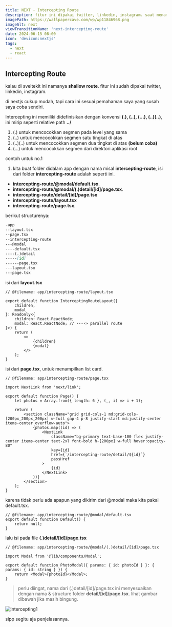 ```yaml
---
title: NEXT - Intercepting Route
description: fitur ini dipakai twitter, linkedin, instagram. saat menampilkan detail data pada dialog.
imagePath: https://wallpapercave.com/wp/wp11846968.png
imageAlt: next
viewTransitionName: 'next-intercepting-route'
date: 2024-06-15 08:00
icon: 'devicon:nextjs'
tags:
  - next
  - react
---
```


## Intercepting Route

kalau di sveltekit ini namanya **shallow route**. fitur ini sudah dipakai twitter, linkedin, instagram.

di nextjs cukup mudah, tapi cara ini sesuai pemahaman saya yang susah saya coba sendiri.

Intercepting ini memiliki didefinisikan dengan konvensi **(.), (..), (...), (..)(..)**, ini mirip seperti relative path **../**

1. (.) untuk mencocokkan segmen pada level yang sama
2. (..) untuk mencocokkan segmen satu tingkat di atas
3. (..)(..) untuk mencocokkan segmen dua tingkat di atas **(belum coba)**
4. (...) untuk mencocokkan segmen dari direktori aplikasi root

contoh untuk no.1

1. kita buat folder didalam app dengan nama misal **intercepting-route**, isi dari folder **intercepting-route** adalah seperti ini.

- **intercepting-route/@modal/default.tsx**.
- **intercepting-route/@modal/(.)detail/[id]/page.tsx**.
- **intercepting-route/detail/[id]/page.tsx**
- **intercepting-route/layout.tsx**
- **intercepting-route/page.tsx**.

berikut structurenya:

```md
-app
--layout.tsx
--page.tsx
--intercepting-route
---@modal
----default.tsx
----(.)detail
-----[id]
------page.tsx
---layout.tsx
---page.tsx
```

isi dari **layout.tsx**

```tsx
// @filename: app/intercepting-route/layout.tsx

export default function InterceptingRouteLayout({
	children,
	modal
}: Readonly<{
	children: React.ReactNode;
	modal: React.ReactNode; // ----> parallel route
}>) {
	return (
		<>
			{children}
			{modal}
		</>
	);
}
```

isi dari **page.tsx**, untuk menampilkan list card.

```tsx
// @filename: app/intercepting-route/page.tsx

import NextLink from 'next/link';

export default function Page() {
	let photos = Array.from({ length: 6 }, (_, i) => i + 1);

	return (
		<section className="grid grid-cols-1 md:grid-cols-[200px_200px_200px] w-full gap-4 p-8 justify-start md:justify-center items-center overflow-auto">
			{photos.map((id) => (
				<NextLink
					className="bg-primary text-base-100 flex justify-center items-center text-2xl font-bold h-[200px] w-full hover:opacity-80"
					key={id}
					href={`/intercepting-route/detail/${id}`}
					passHref
				>
					{id}
				</NextLink>
			))}
		</section>
	);
}
```

karena tidak perlu ada apapun yang dikirim dari @modal maka kita pakai default.tsx.

```tsx
// @filename: app/intercepting-route/@modal/default.tsx
export default function Default() {
	return null;
}
```

lalu isi pada file **(.)detail/[id]/page.tsx**

```tsx
// @filename: app/intercepting-route/@modal/(.)detail/[id]/page.tsx

import Modal from '@lib/components/Modal';

export default function PhotoModal({ params: { id: photoId } }: { params: { id: string } }) {
	return <Modal>{photoId}</Modal>;
}
```

> perlu diingat, nama dari (.)detail/[id]/page.tsx ini menyesuaikan dengan nama & structure folder **detail/[id]/page.tsx**. lihat gambar dibawah jika masih bingung.

![intercepting1](/intercepting1.png)

sipp segitu aja penjelasannya.
